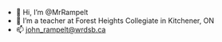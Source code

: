 - 👋 Hi, I’m @MrRampelt
- 👀 I’m a teacher at Forest Heights Collegiate in Kitchener, ON
- 📫 john_rampelt@wrdsb.ca

<!---
MrRampelt/MrRampelt is a ✨ special ✨ repository because its `README.md` (this file) appears on your GitHub profile.
You can click the Preview link to take a look at your changes.
--->
